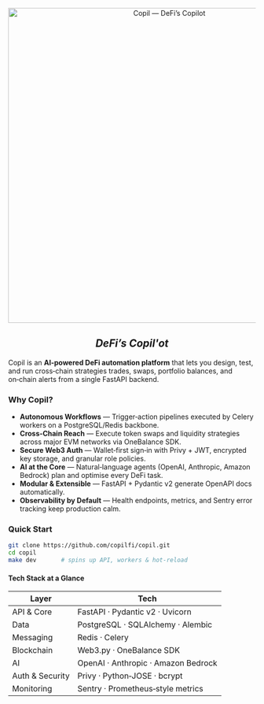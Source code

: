 
<p align="center">
  <img src="https://silver-comparable-dolphin-329.mypinata.cloud/ipfs/bafybeie5azvjqqgct3m6gauekudqe2at2ptx74qjdpaadilveko5qihgnu" alt="Copil — DeFi’s Copilot" width="640">
</p>

<h2 align="center"><i>DeFi’s Copil'ot</i></h2>

Copil is an **AI‑powered DeFi automation platform** that lets you design, test, and run cross‑chain strategies trades, swaps, portfolio balances, and on‑chain alerts from a single FastAPI backend.

### Why Copil?

* **Autonomous Workflows** — Trigger‑action pipelines executed by Celery workers on a PostgreSQL/Redis backbone.
* **Cross‑Chain Reach** — Execute token swaps and liquidity strategies across major EVM networks via OneBalance SDK.
* **Secure Web3 Auth** — Wallet‑first sign‑in with Privy + JWT, encrypted key storage, and granular role policies.
* **AI at the Core** — Natural‑language agents (OpenAI, Anthropic, Amazon Bedrock) plan and optimise every DeFi task.
* **Modular & Extensible** — FastAPI + Pydantic v2 generate OpenAPI docs automatically.
* **Observability by Default** — Health endpoints, metrics, and Sentry error tracking keep production calm.

### Quick Start

```bash
git clone https://github.com/copilfi/copil.git
cd copil
make dev       # spins up API, workers & hot‑reload
```

#### Tech Stack at a Glance

| Layer           | Tech                                |
| --------------- | ----------------------------------- |
| API & Core      | FastAPI · Pydantic v2 · Uvicorn     |
| Data            | PostgreSQL · SQLAlchemy · Alembic   |
| Messaging       | Redis · Celery                      |
| Blockchain      | Web3.py · OneBalance SDK            |
| AI              | OpenAI · Anthropic · Amazon Bedrock |
| Auth & Security | Privy · Python‑JOSE · bcrypt        |
| Monitoring      | Sentry · Prometheus‑style metrics   |

